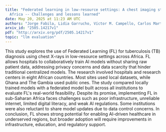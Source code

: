 ```yaml
---
title: "Federated learning in low-resource settings: A chest imaging study in
  Africa -- Challenges and lessons learned"
date: May 20, 2025 at 11:23 AM UTC
authors: "Jorge Fabila, Lidia Garrucho, Víctor M. Campello, Carlos Martín-Isla, Karim Lekadir"
arxiv_id: "2505.14217v1"
pdf: "http://arxiv.org/pdf/2505.14217v1"
topic: "llm evaluation"
---
```


This study explores the use of Federated Learning (FL) for tuberculosis (TB) diagnosis using chest X-rays in low-resource settings across Africa. FL allows hospitals to collaboratively train AI models without sharing raw patient data, addressing privacy concerns and data scarcity that hinder traditional centralized models. The research involved hospitals and research centers in eight African countries. Most sites used local datasets, while Ghana and The Gambia used public ones. The study compared locally trained models with a federated model built across all institutions to evaluate FL's real-world feasibility. Despite its promise, implementing FL in sub-Saharan Africa faces challenges such as poor infrastructure, unreliable internet, limited digital literacy, and weak AI regulations. Some institutions were also reluctant to share model updates due to data control concerns. In conclusion, FL shows strong potential for enabling AI-driven healthcare in underserved regions, but broader adoption will require improvements in infrastructure, education, and regulatory support.
